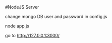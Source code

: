 #NodeJS Server

change mongo DB user and password in config.js

node app.js

go to http://127.0.0.1:3000/
